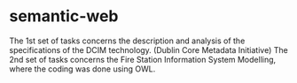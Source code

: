 # semantic-web
The 1st set of tasks concerns the description and analysis of the specifications of the DCIM technology. (Dublin Core Metadata Initiative)
The 2nd set of tasks concerns the Fire Station Information System Modelling, where the coding was done using OWL.
